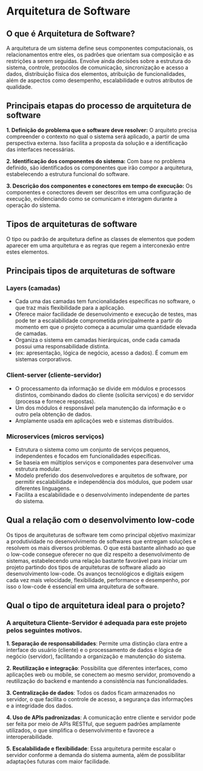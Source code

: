 # Arquitetura de Software 

## O que é Arquitetura de Software?
A arquitetura de um sistema define seus componentes computacionais, os relacionamentos entre eles, os padrões que orientam sua composição e as restrições a serem seguidas. Envolve ainda decisões sobre a estrutura do sistema, controle, protocolos de comunicação, sincronização e acesso a dados, distribuição física dos elementos, atribuição de funcionalidades, além de aspectos como desempenho, escalabilidade e outros atributos de qualidade.

## Principais etapas do processo de arquitetura de software
**1. Definição do problema que o software deve resolver:** O arquiteto precisa compreender o contexto no qual o sistema será aplicado, a partir de uma perspectiva externa. Isso facilita a proposta da solução e a identificação das interfaces necessárias.

**2. Identificação dos componentes do sistema:** Com base no problema definido, são identificados os componentes que irão compor a arquitetura, estabelecendo a estrutura funcional do software.

**3. Descrição dos componentes e conectores em tempo de execução:** Os componentes e conectores devem ser descritos em uma configuração de execução, evidenciando como se comunicam e interagem durante a operação do sistema.

## Tipos de arquiteturas de software
O tipo ou padrão de arquitetura define as classes de elementos que podem aparecer em uma arquitetura e as regras que regem a interconexão entre estes elementos.

## Principais tipos de arquiteturas de software
### Layers (camadas)
- Cada uma das camadas tem funcionalidades específicas no software, o que traz mais flexibilidade para a aplicação. 
- Oferece maior facilidade de desenvolvimento e execução de testes, mas pode ter a escalabilidade comprometida principalmente a partir do momento em que o projeto começa a acumular uma quantidade elevada de camadas.
- Organiza o sistema em camadas hierárquicas, onde cada camada possui uma responsabilidade distinta.
- (ex: apresentação, lógica de negócio, acesso a dados). É comum em sistemas corporativos.

### Client-server (cliente-servidor)
- O processamento da informação se divide em módulos e processos distintos, combinando dados do cliente (solicita serviços) e do servidor (processa e fornece respostas).
- Um dos módulos é responsável pela manutenção da informação e o outro pela obtenção de dados.
- Amplamente usada em aplicações web e sistemas distribuídos.

### Microservices (micros serviços)
- Estrutura o sistema como um conjunto de serviços pequenos, independentes e focados em funcionalidades específicas.
- Se baseia em múltiplos serviços e componentes para desenvolver uma estrutura modular.
- Modelo preferido dos desenvolvedores e arquitetos de software, por permitir escalabilidade e independência dos módulos, que podem usar diferentes linguagens.
- Facilita a escalabilidade e o desenvolvimento independente de partes do sistema.

## Qual a relação com o desenvolvimento low-code
Os tipos de arquiteturas de software tem como principal objetivo maximizar a produtividade no desenvolvimento de softwares que entregam soluções e resolvem os mais diversos problemas.
O que está bastante alinhado ao que o low-code consegue oferecer no que diz respeito a desenvolvimento de sistemas, estabelecendo uma relação bastante favorável para iniciar um projeto partindo dos tipos de arquiteturas de software aliado ao desenvolvimento low-code.
Os avanços tecnológicos e digitais exigem cada vez mais velocidade, flexibilidade, performance e desempenho, por isso o low-code é essencial em uma arquitetura de software.

## Qual o tipo de arquitetura ideal para o projeto?
### A arquitetura Cliente-Servidor é adequada para este projeto pelos seguintes motivos. 

**1. Separação de responsabilidades**: Permite uma distinção clara entre a interface do usuário (cliente) e o processamento de dados e lógica de negócio (servidor), facilitando a organização e manutenção do sistema.
  
**2. Reutilização e integração**: Possibilita que diferentes interfaces, como aplicações web ou mobile, se conectem ao mesmo servidor, promovendo a reutilização do backend e mantendo a consistência nas funcionalidades.

**3. Centralização de dados**: Todos os dados ficam armazenados no servidor, o que facilita o controle de acesso, a segurança das informações e a integridade dos dados.

**4. Uso de APIs padronizadas**: A comunicação entre cliente e servidor pode ser feita por meio de APIs RESTful, que seguem padrões amplamente utilizados, o que simplifica o desenvolvimento e favorece a interoperabilidade.

**5. Escalabilidade e flexibilidade**: Essa arquitetura permite escalar o servidor conforme a demanda do sistema aumenta, além de possibilitar adaptações futuras com maior facilidade.






